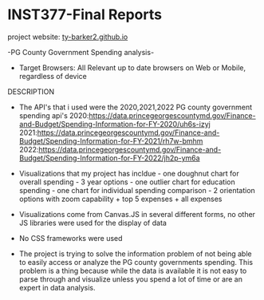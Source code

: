 # INST377-Final Reports
project website: [ty-barker2.github.io](https://ty-barker2.github.io/INST377-Final/)

-PG County Government Spending analysis-

- Target Browsers: All Relevant up to date browsers on Web or Mobile, regardless of device

DESCRIPTION
- The API's that i used were the 2020,2021,2022 PG county government spending api's
     2020:https://data.princegeorgescountymd.gov/Finance-and-Budget/Spending-Information-for-FY-2020/uh6s-izyj
     2021:https://data.princegeorgescountymd.gov/Finance-and-Budget/Spending-Information-for-FY-2021/rh7w-bmhm
     2022:https://data.princegeorgescountymd.gov/Finance-and-Budget/Spending-Information-for-FY-2022/jh2p-ym6a

- Visualizations that my project has incldue
        - one doughnut chart for overall spending
              - 3 year options
        - one outlier chart for education spending
        - one chart for individual spending comparison
              - 2 orientation options with zoom capability
                    + top 5 expenses
                    + all expenses
                     
- Visualizations come from Canvas.JS in several different forms, no other JS libraries were used for the      display of data
- No CSS frameworks were used

- The project is trying to solve the information problem of not being able to easily access or analyze the PG county governments spending. This problem is a thing because while the data is available it is not easy to parse through and visualize unless you spend a lot of time or are an expert in data analysis.
